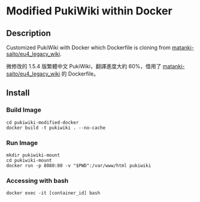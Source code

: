 # Modified PukiWiki within Docker

## Description

Customized PukiWiki with Docker which Dockerfile is cloning from [matanki-saito/eu4_legacy_wiki](https://github.com/matanki-saito/eu4_legacy_wiki).

微修改的 1.5.4 版繁體中文 PukiWiki，翻譯進度大約 60%，借用了 [matanki-saito/eu4_legacy_wiki](https://github.com/matanki-saito/eu4_legacy_wiki) 的 Dockerfile。

## Install

### Build Image

```shell
cd pukiwiki-modified-docker
docker build -t pukiwiki . --no-cache
```

### Run Image

```shell
mkdir pukiwiki-mount
cd pukiwiki-mount
docker run -p 8080:80 -v "$PWD":/var/www/html pukiwiki
```

### Accessing with bash

```shell
docker exec -it [container_id] bash
```
